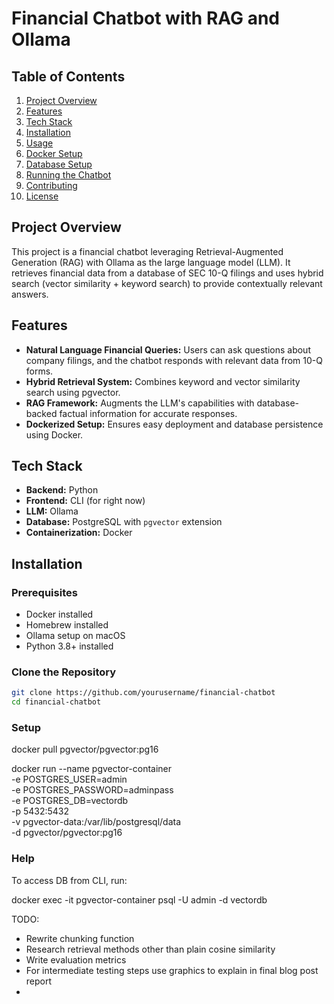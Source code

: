 # Financial Chatbot with RAG and Ollama

## Table of Contents
1. [Project Overview](#project-overview)
2. [Features](#features)
3. [Tech Stack](#tech-stack)
4. [Installation](#installation)
5. [Usage](#usage)
6. [Docker Setup](#docker-setup)
7. [Database Setup](#database-setup)
8. [Running the Chatbot](#running-the-chatbot)
9. [Contributing](#contributing)
10. [License](#license)

## Project Overview
This project is a financial chatbot leveraging Retrieval-Augmented Generation (RAG) with Ollama as the large language model (LLM). It retrieves financial data from a database of SEC 10-Q filings and uses hybrid search (vector similarity + keyword search) to provide contextually relevant answers.

## Features
- **Natural Language Financial Queries:** Users can ask questions about company filings, and the chatbot responds with relevant data from 10-Q forms.
- **Hybrid Retrieval System:** Combines keyword and vector similarity search using pgvector.
- **RAG Framework:** Augments the LLM's capabilities with database-backed factual information for accurate responses.
- **Dockerized Setup:** Ensures easy deployment and database persistence using Docker.

## Tech Stack
- **Backend:** Python
- **Frontend:** CLI (for right now)
- **LLM:** Ollama
- **Database:** PostgreSQL with `pgvector` extension
- **Containerization:** Docker

## Installation
### Prerequisites
- Docker installed
- Homebrew installed
- Ollama setup on macOS
- Python 3.8+ installed

### Clone the Repository
```bash
git clone https://github.com/yourusername/financial-chatbot
cd financial-chatbot
```

### Setup
docker pull pgvector/pgvector:pg16

docker run --name pgvector-container \
  -e POSTGRES_USER=admin \
  -e POSTGRES_PASSWORD=adminpass \
  -e POSTGRES_DB=vectordb \
  -p 5432:5432 \
  -v pgvector-data:/var/lib/postgresql/data \
  -d pgvector/pgvector:pg16


### Help
To access DB from CLI, run:

docker exec -it pgvector-container psql -U admin -d vectordb





TODO:
- Rewrite chunking function
- Research retrieval methods other than plain cosine similarity
- Write evaluation metrics
- For intermediate testing steps use graphics to explain in final blog post report
- 
